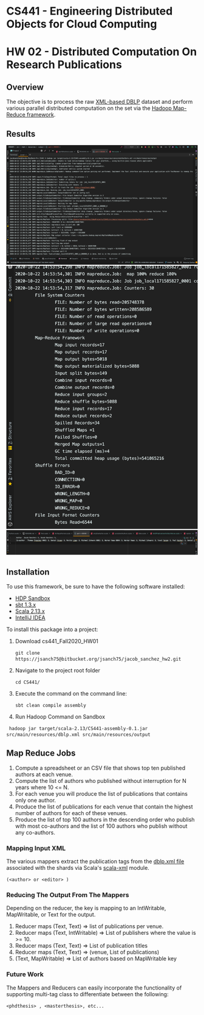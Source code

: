 # CS441 - Engineering Distributed Objects for Cloud Computing

# HW 02 - Distributed Computation On Research Publications

## Overview
The objective is to process the raw [XML-based DBLP](https://dblp.uni-trier.de)
 dataset and perform various parallel distributed computation on the set via the [Hadoop Map-Reduce framework](https://hadoop.apache.org).

## Results
![](src/main/Screenshots/Task5Compile.png)
![](src/main/Screenshots/Task5Processing.png)
![](src/main/Screenshots/Task5Output.png)

## Installation

To use this framework, be sure to have the following software installed:  

* [HDP Sandbox](https://www.cloudera.com/downloads/hortonworks-sandbox.html)
* [sbt 1.3.x ](https://www.scala-sbt.org/download.html)
* [Scala  2.13.x](https://www.scala-lang.org/download/) 
* [IntelliJ IDEA](https://www.jetbrains.com/idea/download/)

To install this package into a project:  

1.  Download cs441_Fall2020_HW01

    ```  
    git clone https://jsanch75@bitbucket.org/jsanch75/jacob_sanchez_hw2.git
    ```
2. Navigate to the project root folder  

    ```
    cd CS441/
    ```
3. Execute the command on the command line:

    ```
    sbt clean compile assembly  
    ```  
4. Run Hadoop Command on Sandbox

```
 hadoop jar target/scala-2.13/CS441-assembly-0.1.jar src/main/resources/dblp.xml src/main/resources/output
```  
   
## Map Reduce Jobs

1. Compute a spreadsheet or an CSV file that shows top ten published authors at each venue.
2. Compute the list of authors who published without interruption for N years where 10 <= N.
3. For each venue you will produce the list of publications that contains only one author.
4. Produce the list of publications for each venue that contain the highest number of authors for each of these venues.
5. Produce the list of top 100 authors in the descending order who publish with most co-authors and the list of 100 authors who publish without any co-authors.

### Mapping Input XML

The various mappers extract the publication tags from the [dblp.xml file](https://dblp.uni-trier.de/xml/) associated with the shards via Scala's [scala-xml](https://scala.github.io/scala-xml/api/1.2.0/scala/xml/) module.
```
(<author> or <editor> )
```

### Reducing The Output From The Mappers
Depending on the reducer, the key is mapping to an IntWritable, MapWritable, or Text for the output.

1. Reducer maps (Text, Text) => list of publications per venue.
2. Reducer maps (Text, IntWritable) => List of publishers where the value is >= 10.
3. Reducer maps (Text, Text) => List of publication titles
4. Reducer maps (Text, Text) => (venue, List of publications)
5. (Text, MapWritable) => List of authors based on MapWritable key 


### Future Work

The Mappers and Reducers can easily incorporate the functionality of supporting multi-tag class to differentiate 
between the following:
```
<phdthesis> , <masterthesis>, etc...
```